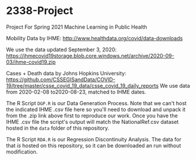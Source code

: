 # 2338-Project
Project For Spring 2021 Machine Learning in Public Health

Mobility Data by IHME:
http://www.healthdata.org/covid/data-downloads

We use the data updated September 3, 2020:
https://ihmecovid19storage.blob.core.windows.net/archive/2020-09-03/ihme-covid19.zip

Cases + Death data by Johns Hopkins University:
https://github.com/CSSEGISandData/COVID-19/tree/master/csse_covid_19_data/csse_covid_19_daily_reports
We use data from 2020-02-08 to2020-08-23, matched to IHME dates.

The R Script `DGP.R` is our Data Generation Process. Note that we can't host the indicated IHME .csv file here so you'll need to download and unpack it from the .zip link above first to reproduce our work. Once you have the IHME .csv file the script's output will match the NationalRef.csv dataset hosted in the `data` folder of this repository.

The R Script `RDA.R` is our Regression Discontinuity Analysis. The data for that *is* hosted on this repository, so it can be downloaded an run without modification.

